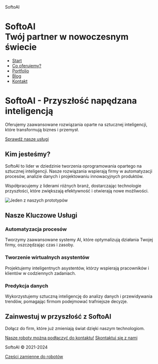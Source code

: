 SoftoAI       

SoftoAI  
Twój partner w nowoczesnym świecie
============================================

*   [Start](/ "Strona główna")
*   [Co oferujemy?](/uslugi "Zakres usług")
*   [Portfolio](/portfolio "Opisy naszych ostatnich realizacji dla klientów")
*   [Blog](/aktualnosci "Co wydarzyło się w naszej firmie?")
*   [Kontakt](/kontakt "Zadzwoń do nas, wyślij maila lub odwiedź nas osobiście")

SoftoAI - Przyszłość napędzana inteligencją
===========================================

Oferujemy zaawansowane rozwiązania oparte na sztucznej inteligencji, które transformują biznes i przemysł.

[Sprawdź nasze usługi](/uslugi)

Kim jesteśmy?
-------------

SoftoAI to lider w dziedzinie tworzenia oprogramowania opartego na sztucznej inteligencji. Nasze rozwiązania wspierają firmy w automatyzacji procesów, analizie danych i projektowaniu innowacyjnych produktów.

Współpracujemy z liderami różnych branż, dostarczając technologie przyszłości, które zwiększają efektywność i otwierają nowe możliwości.

![Jeden z naszych prototypów](/i/robot_ai.png)

Nasze Kluczowe Usługi
---------------------

### Automatyzacja procesów

Tworzymy zaawansowane systemy AI, które optymalizują działania Twojej firmy, oszczędzając czas i zasoby.

### Tworzenie wirtualnych asystentów

Projektujemy inteligentnych asystentów, którzy wspierają pracowników i klientów w codziennych zadaniach.

### Predykcja danych

Wykorzystujemy sztuczną inteligencję do analizy danych i przewidywania trendów, pomagając firmom podejmować trafniejsze decyzje.

Zainwestuj w przyszłość z SoftoAI
---------------------------------

Dołącz do firm, które już zmieniają świat dzięki naszym technologiom.

[Nasze roboty można podłączyć do kontaktu!](/loop) [Skontaktuj się z nami](/kontakt)

SoftoAI © 2021-2024

[Części zamienne do robotów](/czescizamienne)